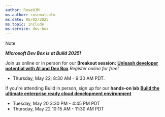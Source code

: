 ```yaml
---
author: RoseHJM
ms.author: rosemalcolm
ms.date: 05/02/2025
ms.topic: include
ms.service: dev-box
---
```


> [!NOTE]
> ***Microsoft Dev Box is at Build 2025!***
> 
> Join us online or in person for our **Breakout session:** [**Unleash developer potential with AI and Dev Box**](https://build.microsoft.com/sessions/BRK127?source=sessions) *Register online for free!*
> - Thursday, May 22; 8:30 AM - 9:30 AM PDT. 
> 
> If you're attending Build in person, sign up for our **hands-on lab** [**Build the ultimate enterprise ready cloud development environment**](https://build.microsoft.com/sessions/LAB308?source=sessions) 
> - Tuesday, May 20 3:30 PM - 4:45 PM PDT
> - Thursday, May 22 10:15 AM - 11:30 AM PDT
